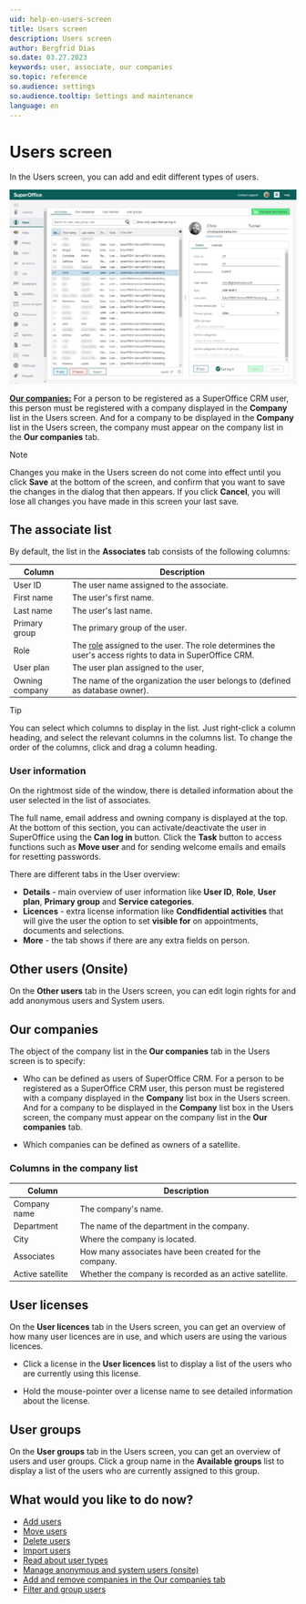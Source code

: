 ```yaml
---
uid: help-en-users-screen
title: Users screen
description: Users screen
author: Bergfrid Dias
so.date: 03.27.2023
keywords: user, associate, our companies
so.topic: reference
so.audience: settings
so.audience.tooltip: Settings and maintenance
language: en
---
```


# Users screen

In the Users screen, you can add and edit different types of users.

![An overview of the User screen in Settings and maintenance -screenshot][img1]

[**Our companies:**][2] For a person to be registered as a SuperOffice CRM user, this person must be registered with a company displayed in the **Company** list in the Users screen. And for a company to be displayed in the **Company** list in the Users screen, the company must appear on the company list in the **Our companies** tab.

> [!NOTE]
> Changes you make in the Users screen do not come into effect until you click **Save** at the bottom of the screen, and confirm that you want to save the changes in the dialog that then appears. If you click **Cancel**, you will lose all changes you have made in this screen  your last save.

## <a id="associates" />The associate list

By default, the list in the **Associates** tab consists of the following columns:

| Column | Description |
|---|---|
| User ID | The user name assigned to the associate. |
| First name | The user's first name. |
| Last name | The user's last name. |
| Primary group | The primary group of the user. |
| Role | The [role][7] assigned to the user. The role determines the user's access rights to data in SuperOffice CRM. |
| User plan | The user plan assigned to the user, |
| Owning company | The name of the organization the user belongs to (defined as database owner). |

> [!TIP]
> You can select which columns to display in the list. Just right-click a column heading, and select the relevant columns in the columns list. To change the order of the columns, click and drag a column heading.

### User information

On the rightmost side of the window, there is detailed information about the user selected in the list of associates.

The full name, email address and owning company is displayed at the top. At the bottom of this section, you can activate/deactivate the user in SuperOffice using the **Can log in** button. Click the **Task** button to access functions such as **Move user** and for sending welcome emails and emails for resetting passwords.

There are different tabs in the User overview:

* **Details** - main overview of user information like **User ID**, **Role**, **User plan**, **Primary group** and **Service categories**.
* **Licences** - extra license information like **Condfidential activities** that will give the user the option to set **visible for** on appointments, documents and selections.
* **More** - the tab shows if there are any extra fields on person.

## <a id="other-users" />Other users (Onsite)

On the **Other users** tab in the Users screen, you can edit login rights for and add anonymous users and System users.

## <a id="our-companies" />Our companies

The object of the company list in the **Our companies** tab in the Users screen is to specify:

* Who can be defined as users of SuperOffice CRM. For a person to be registered as a SuperOffice CRM user, this person must be registered with a company displayed in the **Company** list box in the Users screen. And for a company to be displayed in the **Company** list box in the Users screen, the company must appear on the company list in the **Our companies** tab.

* Which companies can be defined as owners of a satellite.

### Columns in the company list

| Column | Description |
|---|---|
| Company name | The company's name. |
| Department | The name of the department in the company. |
| City | Where the company is located. |
| Associates | How many associates have been created for the company. |
| Active satellite | Whether the company is recorded as an active satellite. |

## User licenses

On the **User licences** tab in the Users screen, you can get an overview of how many user licences are in use, and which users are using the various licences.

* Click a license in the **User licences** list to display a list of the users who are currently using this license.

* Hold the mouse-pointer over a license name to see detailed information about the license.

## User groups

On the **User groups** tab in the Users screen, you can get an overview of users and user groups. Click a group name in the **Available groups** list to display a list of the users who are currently assigned to this group.

## What would you like to do now?

* [Add users][2]
* [Move users][3]
* [Delete users][1]
* [Import users][4]
* [Read about user types][5]
* [Manage anonymous and system users (onsite)][11]
* [Add and remove companies in the Our companies tab][8]
* [Filter and group users][6]

<!-- Referenced links -->
[1]: ../delete-user.md
[2]: ../add-associate.md
[3]: ../move-user.md
[4]: ../import-users.md
[5]: ../index.md
[6]: ../associates-filter-group.md
[7]: ../role/index.md
[8]: ../our-companies.md
[11]: ../other-users.md

<!-- Referenced images -->
[img1]: ../../../../../media/loc/en/admin/admin-users-overview.png
